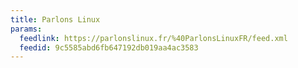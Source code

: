 ```yaml
---
title: Parlons Linux
params:
  feedlink: https://parlonslinux.fr/%40ParlonsLinuxFR/feed.xml
  feedid: 9c5585abd6fb647192db019aa4ac3583
---
```

